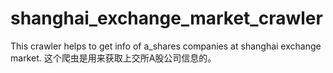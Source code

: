 # shanghai_exchange_market_crawler
This crawler helps to get info of a_shares companies at shanghai exchange market. 这个爬虫是用来获取上交所A股公司信息的。
